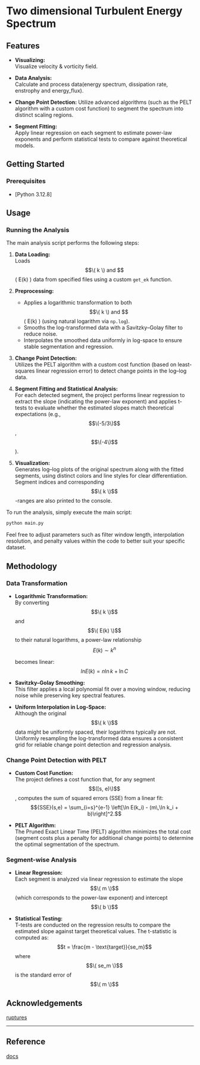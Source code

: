 # Two dimensional Turbulent Energy Spectrum

## Features

- **Visualizing:**  
  Visualize velocity & vorticity field.

- **Data Analysis:**  
  Calculate and process data(energy spectrum, dissipation rate, enstrophy and energy_flux).
  
- **Change Point Detection:**
  Utilize advanced algorithms (such as the PELT algorithm with a custom cost function) to segment the spectrum into distinct scaling regions.
  
- **Segment Fitting:**  
  Apply linear regression on each segment to estimate power-law exponents and perform statistical tests to compare against theoretical models.


## Getting Started

### Prerequisites

- [Python 3.12.8]


## Usage

### Running the Analysis

The main analysis script performs the following steps:

1. **Data Loading:**  
   Loads $$\( k \) and $$\( E(k) \) data from specified files using a custom `get_ek` function.

2. **Preprocessing:**  
   - Applies a logarithmic transformation to both $$\( k \) and $$\( E(k) \) (using natural logarithm via `np.log`).
   - Smooths the log-transformed data with a Savitzky–Golay filter to reduce noise.
   - Interpolates the smoothed data uniformly in log-space to ensure stable segmentation and regression.

3. **Change Point Detection:**  
   Utilizes the PELT algorithm with a custom cost function (based on least-squares linear regression error) to detect change points in the log–log data.

4. **Segment Fitting and Statistical Analysis:**  
   For each detected segment, the project performs linear regression to extract the slope (indicating the power-law exponent) and applies t-tests to evaluate whether the estimated slopes match theoretical expectations (e.g., $$\(-5/3\)$$, $$\(-4\)$$).

5. **Visualization:**  
   Generates log–log plots of the original spectrum along with the fitted segments, using distinct colors and line styles for clear differentiation. Segment indices and corresponding $$\( k \)$$-ranges are also printed to the console.

To run the analysis, simply execute the main script:

```bash
python main.py
```

Feel free to adjust parameters such as filter window length, interpolation resolution, and penalty values within the code to better suit your specific dataset.

## Methodology

### Data Transformation

- **Logarithmic Transformation:**  
  By converting $$\( k \)$$ and $$\( E(k) \)$$ to their natural logarithms, a power-law relationship  
  $$E(k) \sim k^n$$
    
  becomes linear:  
  $$ln E(k) = n \ln k + \ln C$$
  
- **Savitzky–Golay Smoothing:**  
  This filter applies a local polynomial fit over a moving window, reducing noise while preserving key spectral features.

- **Uniform Interpolation in Log-Space:**  
  Although the original $$\( k \)$$ data might be uniformly spaced, their logarithms typically are not. Uniformly resampling the log-transformed data ensures a consistent grid for reliable change point detection and regression analysis.

### Change Point Detection with PELT

- **Custom Cost Function:**  
  The project defines a cost function that, for any segment $$([s, e)\)$$, computes the sum of squared errors (SSE) from a linear fit:
  $${SSE}(s,e) = \sum_{i=s}^{e-1} \left[\ln E(k_i) - (m\,\ln k_i + b)\right]^2.$$
  
- **PELT Algorithm:**  
  The Pruned Exact Linear Time (PELT) algorithm minimizes the total cost (segment costs plus a penalty for additional change points) to determine the optimal segmentation of the spectrum.

### Segment-wise Analysis

- **Linear Regression:**  
  Each segment is analyzed via linear regression to estimate the slope $$\( m \)$$ (which corresponds to the power-law exponent) and intercept $$\( b \)$$

- **Statistical Testing:**  
  T-tests are conducted on the regression results to compare the estimated slope against target theoretical values. The t-statistic is computed as:
  $$t = \frac{m - \text{target}}{se_m}$$
  where $$\( se_m \)$$ is the standard error of $$\( m \)$$

## Acknowledgements

[ruptures](https://centre-borelli.github.io/ruptures-docs)

---
## Reference

[docs](https://github.com/red1ithink/flow/blob/main/2d_decay/docs/reference)
